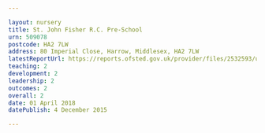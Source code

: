```yaml
---

layout: nursery
title: St. John Fisher R.C. Pre-School
urn: 509078
postcode: HA2 7LW
address: 80 Imperial Close, Harrow, Middlesex, HA2 7LW
latestReportUrl: https://reports.ofsted.gov.uk/provider/files/2532593/urn/509078.pdf
teaching: 2
development: 2
leadership: 2
outcomes: 2
overall: 2
date: 01 April 2018 
datePublish: 4 December 2015

---
```

